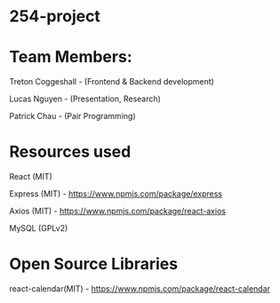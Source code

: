 # 254-project

# Team Members:

Treton Coggeshall - (Frontend & Backend development)

Lucas Nguyen - (Presentation, Research)

Patrick Chau - (Pair Programming)

# Resources used

React (MIT)

Express (MIT) - https://www.npmjs.com/package/express

Axios (MIT) - https://www.npmjs.com/package/react-axios

MySQL (GPLv2)

# Open Source Libraries

react-calendar(MIT) - https://www.npmjs.com/package/react-calendar

